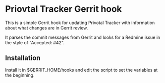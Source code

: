 # Priovtal Tracker Gerrit hook
This is a simple Gerrit hook for updating Privotal Tracker with information about what changes are in Gerrit review.

It parses the commit messages from Gerrit and looks for a Redmine issue in the style of "Accepted: #42".

## Installation
Install it in $GERRIT_HOME/hooks and edit the script to set the variables at the beginning.
